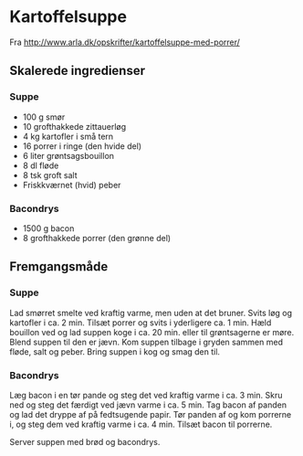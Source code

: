 # Kartoffelsuppe

Fra http://www.arla.dk/opskrifter/kartoffelsuppe-med-porrer/


## Skalerede ingredienser

### Suppe

+ 100 g smør
+ 10 grofthakkede zittauerløg
+ 4 kg kartofler i små tern
+ 16 porrer i ringe (den hvide del)
+ 6 liter grøntsagsbouillon
+ 8 dl fløde
+ 8 tsk groft salt
+ Friskkværnet (hvid) peber


### Bacondrys

+ 1500 g bacon
+ 8 grofthakkede porrer (den grønne del)


## Fremgangsmåde

### Suppe

Lad smørret smelte ved kraftig varme, men uden at det bruner.  Svits løg og
kartofler i ca. 2 min.  Tilsæt porrer og svits i yderligere ca. 1 min.  Hæld
bouillon ved og lad suppen koge i ca. 20 min. eller til grøntsagerne er
møre.  Blend suppen til den er jævn.  Kom suppen tilbage i gryden sammen med fløde, salt og
peber.  Bring suppen i kog og smag den til.


### Bacondrys

Læg bacon i en tør pande og steg det ved kraftig varme i ca. 3 min.  Skru ned og
steg det færdigt ved jævn varme i ca. 5 min.  Tag bacon af panden og lad det
dryppe af på fedtsugende papir.  Tør panden af og kom porrerne i, og steg dem
ved kraftig varme i ca. 4 min.  Tilsæt bacon til porrerne.

Server suppen med brød og bacondrys.
